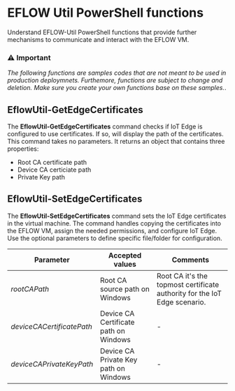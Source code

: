 # EFLOW Util PowerShell functions
Understand EFLOW-Util PowerShell functions that provide further mechanisms to communicate and interact with the EFLOW VM. 

### :warning: Important
 _The following functions are samples codes that are not meant to be used in production deploymnets. Furthemore, functions are subject to change and deletion. Make sure you create your own functions base on these samples._.
 
 
 ## EflowUtil-GetEdgeCertificates
 The **EflowUtil-GetEdgeCertificates** command checks if IoT Edge is configured to use certificates. If so, will display the path of the certificates. 
 This command takes no parameters. It returns an object that contains three properties:
 - Root CA certificate path
 - Device CA certiciate path
 - Private Key path
 
  ## EflowUtil-SetEdgeCertificates
 The **EflowUtil-SetEdgeCertificates** command sets the IoT Edge certificates in the virtual machine. The command handles copying the certificates into the EFLOW VM, assign the needed permissions, and configure IoT Edge.
 Use the optional parameters to define specific file/folder for configuration.
 
| Parameter | Accepted values | Comments |
| --------- | --------------- | -------- |
| _rootCAPath_ | Root CA source path on Windows | Root CA it's the topmost certificate authority for the IoT Edge scenario. |
| _deviceCACertificatePath_ | Device CA Certificate path on Windows | - |
| _deviceCAPrivateKeyPath_ | Device CA Private Key path on Windows | - |
